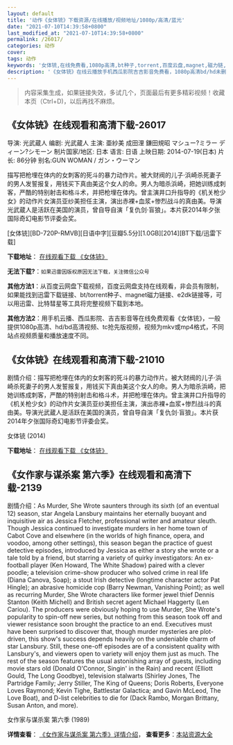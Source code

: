 ```yaml
---
layout: default
title: '动作《女体铳》下载资源/在线播放/视频地址/1080p/高清/蓝光'
date: "2021-07-10T14:39:58+0800"
last_modified_at: "2021-07-10T14:39:58+0800"
permalink: /26017/
categories: 动作
cover:
tags: 动作
keywords: '女体铳,在线免费看,1080p高清,bt种子,torrent,百度云盘,magnet,磁力链,迅雷下载资源'
description: '《女体铳》在线云播放手机西瓜影院吉吉影音免费看，1080p高清bd/hd未删减完整版和tc抢先枪版，mkv/mp4格式，附带bt/torrent种子、magnet/磁力链、百度云盘、网盘资源迅雷下载链接'
---
```


>内容采集生成，如果链接失效，多试几个，页面最后有更多精彩视频！收藏本页（Ctrl+D)，以后再找不麻烦。


## 《女体铳》在线观看和高清下载-26017

导演: 光武蔵人 编剧: 光武蔵人 主演: 亜紗美 成田浬 鎌田規昭 マシュー?ミラー ディーン?シモーン 制片国家/地区: 日本 语言: 日语 上映日期: 2014-07-19(日本) 片长: 86分钟 别名:GUN WOMAN / ガン・ウーマン

描写把枪埋在体内的女刺客的死斗的暴力动作片。被大财阀的儿子·浜崎杀死妻子的男人发誓报复，用钱买下真由美这个女人的命。男人为暗杀浜崎，把她训练成刺客，严酷的特别射击和格斗术，并把枪埋在体内。曾主演井口升指导的《机关枪少女》的动作片女演员亚纱美担任主演，演出赤裸+血浆+惨烈战斗的真由美。导演光武蔵人是活跃在美国的演员，曾自导自演「复仇剑·盲狼」。本片获2014年夕张国际奇幻电影节评委会奖。


[女体铳][BD-720P-RMVB][日语中字][豆瓣5.5分][1.0GB][2014][BT下载/迅雷下载]

**下载地址**： [在线观看下载 《女体铳》](https://www.btdx8.com/torrent/gun_woman-2014.html) 


**无法下载?**：`如果迅雷因版权原因无法下载，关注微信公众号 `

**其他方法1**：从百度云网盘下载视频，百度云网盘支持在线观看，非会员有限制，如果能找到迅雷下载链接、bt/torrent种子、magnet磁力链接、e2dk链接等，可以用迅雷、比特彗星等工具将完整视频下载到本地。

**其他方法2**：用手机云播、西瓜影院、吉吉影音等在线免费观看《女体铳》，一般提供1080p高清、hd/bd高清视频、tc抢先版视频，视频为mkv或mp4格式，不同站点视频质量和播放速度不同。


## 《女体铳》在线观看和高清下载-21010

剧情介绍：描写把枪埋在体内的女刺客的死斗的暴力动作片。被大财阀的儿子·浜崎杀死妻子的男人发誓报复，用钱买下真由美这个女人的命。男人为暗杀浜崎，把她训练成刺客，严酷的特别射击和格斗术，并把枪埋在体内。曾主演井口升指导的《机关枪少女》的动作片女演员亚纱美担任主演，演出赤裸+血浆+惨烈战斗的真由美。导演光武蔵人是活跃在美国的演员，曾自导自演「复仇剑·盲狼」。本片获2014年夕张国际奇幻电影节评委会奖。


女体铳 (2014)

**下载地址**： [在线观看下载 《女体铳》](https://www.btbtdy.me/btdy/dy1523.html) 


## 《女作家与谋杀案 第六季》在线观看和高清下载-2139

剧情介绍：As Murder, She Wrote saunters through its sixth (of an eventual 12) season, star Angela Lansbury maintains her eternally buoyant and inquisitive air as Jessica Fletcher, professional writer and amateur sleuth. Though Jessica continued to investigate murders in her home town of Cabot Cove and elsewhere (in the worlds of high finance, opera, and voodoo, among other settings), this season began the practice of guest detective episodes, introduced by Jessica as either a story she wrote or a tale told by a friend, but starring a variety of quirky investigators: An ex-football player (Ken Howard, The White Shadow) paired with a clever poodle; a television crime-show producer who solved crime in real life (Diana Canova, Soap); a stout Irish detective (longtime character actor Pat Hingle); an abrasive homicide cop (Barry Newman, Vanishing Point); as well as recurring Murder, She Wrote characters like former jewel thief Dennis Stanton (Keith Michell) and British secret agent Michael Haggerty (Len Cariou). The producers were obviously hoping to use Murder, She Wrote's popularity to spin-off new series, but nothing from this season took off and viewer resistance soon brought the practice to an end. Executives must have been surprised to discover that, though murder mysteries are plot-driven, this show's success depends heavily on the undeniable charm of star Lansbury. Still, these one-off episodes are of a consistent quality with Lansbury's, and viewers open to variety will enjoy them just as much. The rest of the season features the usual astonishing array of guests, including movie stars old (Donald O'Connor, Singin' in the Rain) and recent (Elliott Gould, The Long Goodbye), television stalwarts (Shirley Jones, The Partridge Family; Jerry Stiller, The King of Queens; Doris Roberts, Everyone Loves Raymond; Kevin Tighe, Battlestar Galactica; and Gavin McLeod, The Love Boat), and D-list celebrities to die for (Dack Rambo, Morgan Brittany, Susan Anton, and more).


女作家与谋杀案 第六季 (1989)

**详情查看**： [《女作家与谋杀案 第六季》详情介绍](/movie/2139/)， **查看更多**：[本站资源大全](/movie/t/all/)

